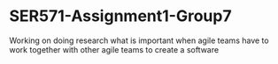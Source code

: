 # SER571-Assignment1-Group7
Working  on doing research what is important when agile teams have to work together with other agile teams to create a software
